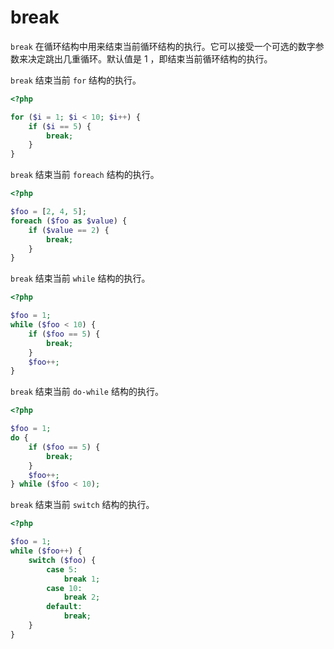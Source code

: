 # break

`break` 在循环结构中用来结束当前循环结构的执行。它可以接受一个可选的数字参数来决定跳出几重循环。默认值是 1 ，即结束当前循环结构的执行。

`break` 结束当前 `for` 结构的执行。

```php
<?php

for ($i = 1; $i < 10; $i++) {
    if ($i == 5) {
        break;
    }
}

```

`break` 结束当前 `foreach` 结构的执行。

```php
<?php

$foo = [2, 4, 5];
foreach ($foo as $value) {
    if ($value == 2) {
        break;
    }
}

```

`break` 结束当前 `while` 结构的执行。

```php
<?php

$foo = 1;
while ($foo < 10) {
    if ($foo == 5) {
        break;
    }
    $foo++;
}

```

`break` 结束当前 `do-while` 结构的执行。

```php
<?php

$foo = 1;
do {
    if ($foo == 5) {
        break;
    }
    $foo++;
} while ($foo < 10);

```

`break` 结束当前 `switch` 结构的执行。

```php
<?php

$foo = 1;
while ($foo++) {
    switch ($foo) {
        case 5:
            break 1;
        case 10:
            break 2;
        default:
            break;
    }
}

```

